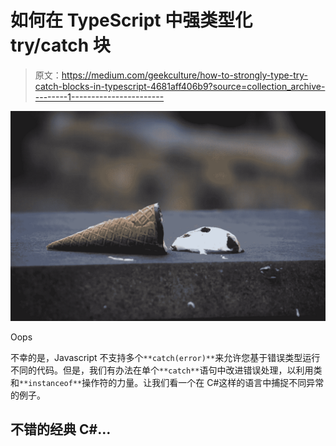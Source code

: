 # 如何在 TypeScript 中强类型化 try/catch 块

> 原文：<https://medium.com/geekculture/how-to-strongly-type-try-catch-blocks-in-typescript-4681aff406b9?source=collection_archive---------1----------------------->

![](img/c2c6dcc82b8090da60722e735879f179.png)

Oops

不幸的是，Javascript 不支持多个`**catch(error)**`来允许您基于错误类型运行不同的代码。但是，我们有办法在单个`**catch**`语句中改进错误处理，以利用类和`**instanceof**`操作符的力量。让我们看一个在 C#这样的语言中捕捉不同异常的例子。

## 不错的经典 C#…